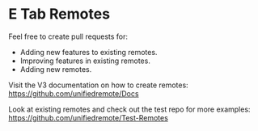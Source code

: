 E Tab Remotes
===============

Feel free to create pull requests for:

- Adding new features to existing remotes.
- Improving features in existing remotes.
- Adding new remotes.

Visit the V3 documentation on how to create remotes:<br>
https://github.com/unifiedremote/Docs

Look at existing remotes and check out the test repo for more examples:<br>
https://github.com/unifiedremote/Test-Remotes
